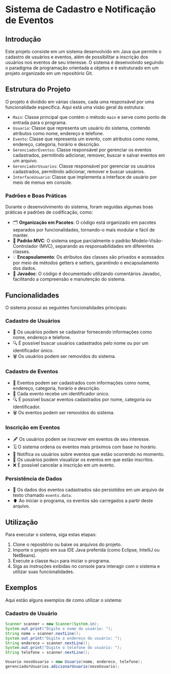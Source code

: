 # Sistema de Cadastro e Notificação de Eventos

## Introdução

Este projeto consiste em um sistema desenvolvido em Java que permite o cadastro de usuários e eventos, além de possibilitar a inscrição dos usuários nos eventos de seu interesse. O sistema é desenvolvido seguindo o paradigma de programação orientada a objetos e é estruturado em um projeto organizado em um repositório Git.

## Estrutura do Projeto

O projeto é dividido em várias classes, cada uma responsável por uma funcionalidade específica. Aqui está uma visão geral da estrutura:

- `Main`: Classe principal que contém o método `main` e serve como ponto de entrada para o programa.
- `Usuario`: Classe que representa um usuário do sistema, contendo atributos como nome, endereço e telefone.
- `Evento`: Classe que representa um evento, com atributos como nome, endereço, categoria, horário e descrição.
- `GerenciadorEventos`: Classe responsável por gerenciar os eventos cadastrados, permitindo adicionar, remover, buscar e salvar eventos em um arquivo.
- `GerenciadorUsuarios`: Classe responsável por gerenciar os usuários cadastrados, permitindo adicionar, remover e buscar usuários.
- `InterfaceUsuario`: Classe que implementa a interface de usuário por meio de menus em console.

### Padrões e Boas Práticas

Durante o desenvolvimento do sistema, foram seguidas algumas boas práticas e padrões de codificação, como:

- 🗂️ **Organização em Pacotes**: O código está organizado em pacotes separados por funcionalidades, tornando-o mais modular e fácil de manter.
- 🔄 **Padrão MVC**: O sistema segue parcialmente o padrão Modelo-Visão-Controlador (MVC), separando as responsabilidades em diferentes classes.
- 💡 **Encapsulamento**: Os atributos das classes são privados e acessados por meio de métodos getters e setters, garantindo o encapsulamento dos dados.
- 📝 **Javadoc**: O código é documentado utilizando comentários Javadoc, facilitando a compreensão e manutenção do sistema.

## Funcionalidades

O sistema possui as seguintes funcionalidades principais:

### Cadastro de Usuários

- 👤 Os usuários podem se cadastrar fornecendo informações como nome, endereço e telefone.
- 🔍 É possível buscar usuários cadastrados pelo nome ou por um identificador único.
- 🗑️ Os usuários podem ser removidos do sistema.

### Cadastro de Eventos

- 📅 Eventos podem ser cadastrados com informações como nome, endereço, categoria, horário e descrição.
- 🔢 Cada evento recebe um identificador único.
- 🔍 É possível buscar eventos cadastrados por nome, categoria ou identificador.
- 🗑️ Os eventos podem ser removidos do sistema.

### Inscrição em Eventos

- 🖋️ Os usuários podem se inscrever em eventos de seu interesse.
- 🗓️ O sistema ordena os eventos mais próximos com base no horário.
- 🔔 Notifica os usuários sobre eventos que estão ocorrendo no momento.
- 📝 Os usuários podem visualizar os eventos em que estão inscritos.
- ❌ É possível cancelar a inscrição em um evento.

### Persistência de Dados

- 💾 Os dados dos eventos cadastrados são persistidos em um arquivo de texto chamado `events.data`.
- ⬆️ Ao iniciar o programa, os eventos são carregados a partir deste arquivo.

## Utilização

Para executar o sistema, siga estas etapas:

1. Clone o repositório ou baixe os arquivos do projeto.
2. Importe o projeto em sua IDE Java preferida (como Eclipse, IntelliJ ou NetBeans).
3. Execute a classe `Main` para iniciar o programa.
4. Siga as instruções exibidas no console para interagir com o sistema e utilizar suas funcionalidades.

## Exemplos

Aqui estão alguns exemplos de como utilizar o sistema:

### Cadastro de Usuário

```java
Scanner scanner = new Scanner(System.in);
System.out.print("Digite o nome do usuário: ");
String nome = scanner.nextLine();
System.out.print("Digite o endereço do usuário: ");
String endereco = scanner.nextLine();
System.out.print("Digite o telefone do usuário: ");
String telefone = scanner.nextLine();

Usuario novoUsuario = new Usuario(nome, endereco, telefone);
gerenciadorUsuarios.adicionarUsuario(novoUsuario);
